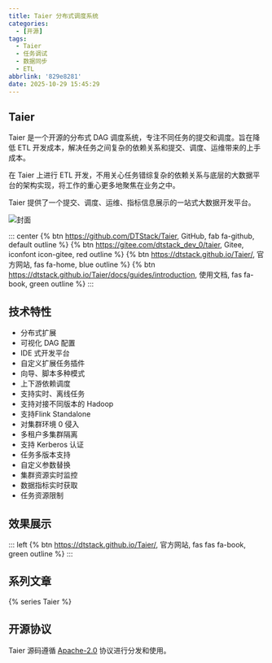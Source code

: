 ```yaml
---
title: Taier 分布式调度系统
categories:
  - [开源]
tags:
  - Taier
  - 任务调试
  - 数据同步
  - ETL
abbrlink: '829e8281'
date: 2025-10-29 15:45:29
---
```


## Taier

Taier 是一个开源的分布式 DAG 调度系统，专注不同任务的提交和调度。旨在降低 ETL 开发成本，解决任务之间复杂的依赖关系和提交、调度、运维带来的上手成本。

在 Taier 上进行 ETL 开发，不用关心任务错综复杂的依赖关系与底层的大数据平台的架构实现，将工作的重心更多地聚焦在业务之中。

Taier 提供了一个提交、调度、运维、指标信息展示的一站式大数据开发平台。

![封面](/images/taier.png)

::: center
{% btn https://github.com/DTStack/Taier, GitHub, fab fa-github, default outline %}
{% btn https://gitee.com/dtstack_dev_0/taier, Gitee, iconfont icon-gitee, red outline %}
{% btn https://dtstack.github.io/Taier/, 官方网站, fas fa-home, blue outline %}
{% btn https://dtstack.github.io/Taier/docs/guides/introduction, 使用文档, fas fa-book, green outline %}
:::

## 技术特性

- 分布式扩展
- 可视化 DAG 配置
- IDE 式开发平台
- 自定义扩展任务插件
- 向导、脚本多种模式
- 上下游依赖调度
- 支持实时、离线任务
- 支持对接不同版本的 Hadoop
- 支持Flink Standalone
- 对集群环境 0 侵入
- 多租户多集群隔离
- 支持 Kerberos 认证
- 任务多版本支持
- 自定义参数替换
- 集群资源实时监控
- 数据指标实时获取
- 任务资源限制

## 效果展示

::: left
{% btn https://dtstack.github.io/Taier/, 官方网站, fas fas fa-book, green outline %}
:::

## 系列文章

{% series Taier %}

## 开源协议

Taier 源码遵循 [Apache-2.0](https://github.com/DTStack/Taier/tree/master?tab=Apache-2.0-1-ov-file) 协议进行分发和使用。
